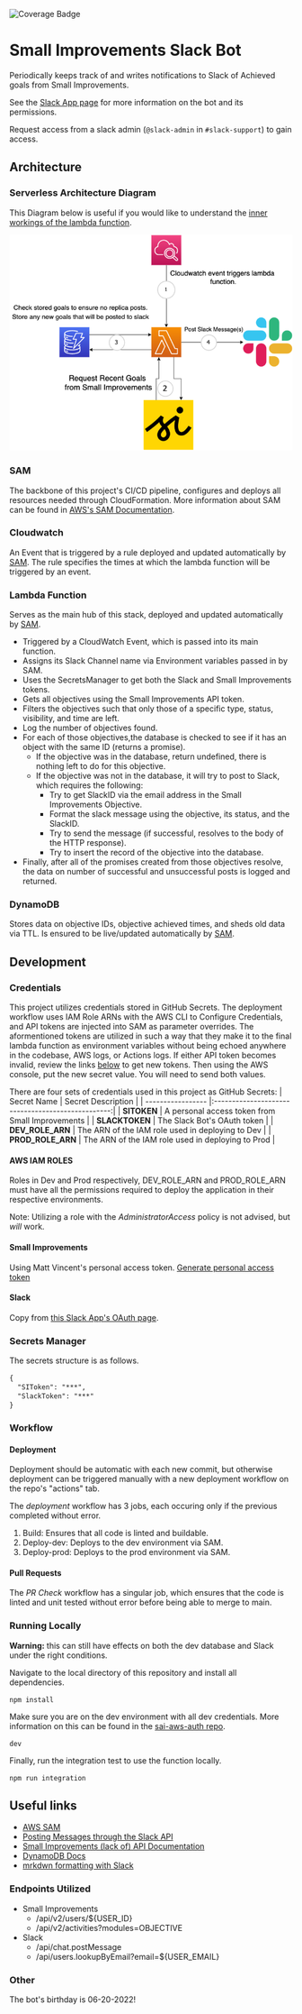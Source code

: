 ![Coverage Badge](https://img.shields.io/endpoint?url=https://gist.githubusercontent.com/ci-sourceallies/a75d8e3e0b2e93d28de4074882dade90/raw/small-improvements-slack-bot__heads_main.json)

# Small Improvements Slack Bot

Periodically keeps track of and writes notifications to Slack of Achieved goals from Small Improvements.

See the [Slack App page](https://api.slack.com/apps/A03K9PBLSTE/general?) for more information on the bot and its permissions.

Request access from a slack admin (`@slack-admin` in `#slack-support`) to gain access.

## Architecture

### Serverless Architecture Diagram

This Diagram below is useful if you would like to understand the [inner workings of the lambda function](#lambda-function).

![Serverless Program Structure](https://github.com/sourceallies/small-improvements-slack-bot/blob/main/graphics/InfrastructureLayout.png?raw=true)

### SAM

The backbone of this project's CI/CD pipeline, configures and deploys all resources needed through CloudFormation. More information about SAM can be found in [AWS's SAM Documentation](https://aws.amazon.com/serverless/sam/#:~:text=The%20AWS%20Serverless%20Application%20Model,and%20model%20it%20using%20YAML.).

### Cloudwatch

An Event that is triggered by a rule deployed and updated automatically by [SAM](#sam). The rule specifies the times at which the lambda function will be triggered by an event.

### Lambda Function

Serves as the main hub of this stack, deployed and updated automatically by [SAM](#sam). 

- Triggered by a CloudWatch Event, which is passed into its main function.
- Assigns its Slack Channel name via Environment variables passed in by SAM.
- Uses the SecretsManager to get both the Slack and Small Improvements tokens.
- Gets all objectives using the Small Improvements API token.
- Filters the objectives such that only those of a specific type, status, visibility, and time are left.
- Log the number of objectives found.
- For each of those objectives,the database is checked to see if it has an object with the same ID (returns a promise).
  - If the objective was in the database, return undefined, there is nothing left to do for this objective.
  - If the objective was not in the database, it will try to post to Slack, which requires the following:
    - Try to get SlackID via the email address in the Small Improvements Objective.
    - Format the slack message using the objective, its status, and the SlackID.
    - Try to send the message (if successful, resolves to the body of the HTTP response).
    - Try to insert the record of the objective into the database.
- Finally, after all of the promises created from those objectives resolve, the data on number of successful and unsuccessful posts is logged and returned.

### DynamoDB

Stores data on objective IDs, objective achieved times, and sheds old data via TTL. Is ensured to be live/updated automatically by [SAM](#sam).

## Development

### Credentials

This project utilizes credentials stored in GitHub Secrets. The deployment workflow uses IAM Role ARNs with the AWS CLI to Configure Credentials, and API tokens are injected into SAM as parameter overrides. The aformentioned tokens are utilized in such a way that they make it to the final lambda function as environment variables without being echoed anywhere in the codebase, AWS logs, or Actions logs. If either API token becomes invalid, review the links [below](#small-improvements) to get new tokens. Then using the AWS console, put the new secret value. You will need to send both values.

There are four sets of credentials used in this project as GitHub Secrets:
| Secret Name       | Secret Description                                |
| ----------------- |:-------------------------------------------------:|
| **SITOKEN**       | A personal access token from Small Improvements   | 
| **SLACKTOKEN**    | The Slack Bot's OAuth token                       |
| **DEV_ROLE_ARN**  | The ARN of the IAM role used in deploying to Dev  |
| **PROD_ROLE_ARN** | The ARN of the IAM role used in deploying to Prod |



#### AWS IAM ROLES

Roles in Dev and Prod respectively, DEV_ROLE_ARN and PROD_ROLE_ARN must have all the permissions required to deploy the application in their respective environments.

Note: Utilizing a role with the *AdministratorAccess* policy is not advised, but *will* work.

#### Small Improvements

Using Matt Vincent's personal access token.
[Generate personal access token](https://resources.small-improvements.com/knowledge-base/small-improvements-rest-api/)

#### Slack

Copy from [this Slack App's OAuth page](https://api.slack.com/apps/A03K9PBLSTE/oauth?).

### Secrets Manager

The secrets structure is as follows.

```
{
  "SIToken": "***",
  "SlackToken": "***"
}
```

### Workflow

#### Deployment

Deployment should be automatic with each new commit, but otherwise deployment can be triggered manually with a new deployment workflow on the repo's "actions" tab.

The *deployment* workflow has 3 jobs, each occuring only if the previous completed without error.
1. Build: Ensures that all code is linted and buildable.
2. Deploy-dev: Deploys to the dev environment via SAM.
3. Deploy-prod: Deploys to the prod environment via SAM.

#### Pull Requests

The *PR Check* workflow has a singular job, which ensures that the code is linted and unit tested without error before being able to merge to main.

### Running Locally

**Warning:** this can still have effects on both the dev database and Slack under the right conditions.

Navigate to the local directory of this repository and install all dependencies.

```console
npm install
```

Make sure you are on the dev environment with all dev credentials. More information on this can be found in the [sai-aws-auth repo](https://github.com/sourceallies/sai-aws-auth).

```console
dev
```

Finally, run the integration test to use the function locally.

```console
npm run integration
```

## Useful links

- [AWS SAM](https://aws.amazon.com/serverless/sam/#:~:text=The%20AWS%20Serverless%20Application%20Model,and%20model%20it%20using%20YAML.)
- [Posting Messages through the Slack API](https://api.slack.com/methods/chat.postMessage)
- [Small Improvements (lack of) API Documentation](https://storage.googleapis.com/si-rest-api-docs/dist/index.html)
- [DynamoDB Docs](https://docs.aws.amazon.com/AWSJavaScriptSDK/latest/AWS/DynamoDB.html)
- [mrkdwn formatting with Slack](https://api.slack.com/reference/surfaces/formatting)

### Endpoints Utilized

- Small Improvements
  - /api/v2/users/${USER_ID}
  - /api/v2/activities?modules=OBJECTIVE
- Slack
  - /api/chat.postMessage
  - /api/users.lookupByEmail?email=${USER_EMAIL}

### Other

The bot's birthday is 06-20-2022!
